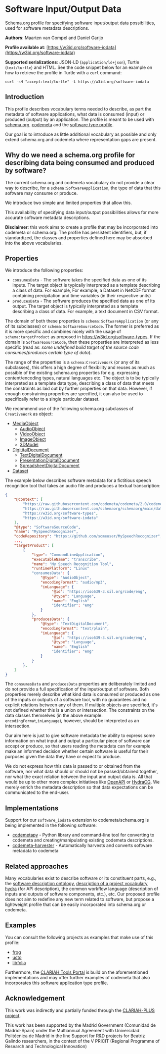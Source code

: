 # Software Input/Output Data

Schema.org profile for specifying software input/output data possibilities, used for software metadata descriptions.

**Authors**: Maarten van Gompel and Daniel Garijo

**Profile available at**: [https://w3id.org/software-iodata](https://w3id.org/software-iodata)

**Supported serializations**: JSON-LD (`application/ld+json`), Turtle (`text/turtle`) and HTML. See the code snippet below for an example on how to retrieve the profile in Turtle with a `curl` command:

```
curl -sH "accept:text/turtle" -L https://w3id.org/software-iodata
```

## Introduction

This profile describes vocabulary terms needed to describe, as part the
metadata of software applications, what data is consumed (input) or
produced (output) by an application. The profile is meant to be used with
[schema.org](https://schema.org/), [codemeta](https://codemeta.github.io) and the 
[software type profile](https://w3id.org/software-types).

Our goal is to introduce as little additional vocabulary as possible and only
extend schema.org and codemeta where representation gaps are present.

## Why do we need a schema.org profile for describing data being consumed and produced by software?

The current schema.org and codemeta vocabulary do not provide a clear way to
describe, for a `schema:SoftwareApplication`, the type of data that this
software may consume or produce.

We introduce two simple and limited properties that allow this.

This availability of specifying data input/output possibilities allows for
more accurate software metadata descriptions. 

**Disclaimer**: this work aims to create a profile that may be incorporated into codemeta or schema.org. The profile has persistent identifiers, but, if standardized, the classes and properties defined here may be absorbed into the above vocabularies.

## Properties

We introduce the following properties:

* ``consumesData`` - The software takes the specified data as one  of its inputs. The target object is typically interpreted as a template describing a class of data. For example, For example, a Dataset in NetCDF format containing precipitation and time variables (in their respective units)
* ``producesData`` - The software produces the specified data as one of its output. The target object is typically interpreted as a template describing a class of data. For example, a text document in CSV format.

The domain of both these properties is `schema:SoftwareApplication` (or any of
its subclasses) or `schema:SoftwareSourceCode`. The former is preferred as it
is more specific and combines nicely with the usage of `schema:targetProduct` as
proposed in https://w3id.org/software-types. If the domain is
`SoftwareSourceCode`, then these properties are interpreted as less specific (read
as: *some undefined build target of the source code consumes/produces certain type of data*).

The range of the properties is a `schema:CreativeWork` (or any of its subclasses), this
offers a high degree of flexibility and reuses as much as possible of the
existing schema.org properties for e.g. expressing content/encoding types,
natural languages etc. The object is to be typically interpreted as a
template data type, describing a class of data that meets the constraints as laid out by
further properties on that data. However, if enough constraining properties are
specified, it can also be used to specifically refer to a single particular dataset.

We recommend use of the following schema.org subclasses of `CreativeWork` as object:

* [MediaObject](https://schema.org/MediaObject)
    * [AudioObject](https://schema.org/AudioObject)
    * [VideoObject](https://schema.org/VideoObject)
    * [ImageObject](https://schema.org/ImageObject)
    * [3DModel](https://schema.org/3DModel)
* [DigititalDocument](https://schema.org/DigitalDocument)
    * [TextDigitalDocument](https://schema.org/TextDigitalDocument)
    * [PresentationDigitalDocument](https://schema.org/PresentationDigitalDocument)
    * [SpreadsheetDigitalDocument](https://schema.org/SpreadsheetDigitalDocument)
* [Dataset](https://schema.org/Dataset)

The example below describes software metadata for a fictitious speech recognition tool that takes an audio file and produces a textual transcription:

```json
{
    "@context": [
        "https://raw.githubusercontent.com/codemeta/codemeta/2.0/codemeta.jsonld",
        "https://raw.githubusercontent.com/schemaorg/schemaorg/main/data/releases/13.0/schemaorgcontext.jsonld",
        "https://w3id.org/software-types",
        "https://w3id.org/software-iodata"
    ],
    "@type": "SoftwareSourceCode",
    "name": "MySpeechRecognizer",
    "codeRepository": "https://github.com/someuser/MySpeechRecognizer",
    ...,
    "targetProduct": [
        {
            "type": "CommandLineApplication",
            "executableName": "transcribe",
            "name": "My Speech Recognition Tool",
            "runtimePlatform": "Linux"
            "consumesData": {
                "@type": "AudioObject",
                "encodingFormat": "audio/mp3",
                "inLanguage": {
                     "@id": "https://iso639-3.sil.org/code/eng",
                     "@type": "Language",
                     "name": "English"
                     "identifier": "eng"
                }
            },
            "producesData": {
                "@type": "TextDigitalDocument",
                "encodingFormat": "text/plain",
                "inLanguage": {
                     "@id": "https://iso639-3.sil.org/code/eng",
                     "@type": "Language",
                     "name": "English"
                     "identifier": "eng"
                }
            }
        },
    ]
}
```

The `consumesData` and `producesData` properties are deliberately limited and do 
not provide a full specification of the input/output of software. Both
properties merely describe what kind data is consumed or produced as one of the inputs or outputs of a software tool, with no guarantees
and no explicit relations between any of them. If multiple objects are specified,
it's not defined whether this is a union or intersection. The constraints on the 
data classes themselves (in the above example: `encodingFormat`,`inLanguage`), however, 
should be interpreted as an intersection.

Our aim here is just to give software metadata the ability to express some
information on what input and output a particular piece of software can accept
or produce, so that users reading the metadata can for example make an
informed decision whether certain software is useful for their purposes given
the data they have or expect to produce.

We do not express how this data is passed to or obtained from the software, nor
what data should or should not be passed/obtained together, nor what the exact
relation between the input and output data is. All that  would be up to other more
complex initiatives like [OpenAPI](https://www.openapis.org) or
[HydraCG](http://www.hydra-cg.com/spec/latest/core/). We merely enrich the
metadata description so that data expectations can be communicated to the
end-user.

## Implementations

Support for our `software_iodata` extension to codemeta/schema.org is
being implemented in the following software:

* [codemetapy](https://github.com/proycon/codemetapy) - Python library and command-line tool for converting to codemeta and creating/manipulating existing codemeta descriptions.
* [codemeta-harvester](https://github.com/proycon/codemeta-harvester) - Automatically harvests and converts software metadata to codemeta

## Related approaches

Many vocabularies exist to describe software or its constituent parts, e.g., the [software description ontology](https://w3id.org/okn/o/sd/), [description of a project vocabulary](http://usefulinc.com/ns/doap#), [hydra](https://www.hydra-cg.com/spec/latest/core/) (for API description), the common workflow language (description of inputs and outputs of software components, etc.), etc.  Our proposed profile does not aim to redefine any new term related to software, but propose a lightweight profile that can be easily incorporated into schema.org or codemeta.

## Examples

You can consult the following projects as examples that make use of this profile:

* [frog](https://github.com/LanguageMachines/frog/blob/master/codemeta.json)
* [ucto](https://github.com/LanguageMachines/ucto/blob/master/codemeta.json)
* [libfolia](https://github.com/LanguageMachines/libfolia/blob/master/codemeta.json)

Furthermore, the [CLARIAH Tools Portal](https://tools.dev.clariah.nl/) is build on the aforementioned implementations and may offer further examples of codemeta that also incorporates this software application type profile.

## Acknowledgement

This work was indirectly and partially funded through the [CLARIAH-PLUS project](https://clariah.nl).

This work has been supported by the Madrid Government (Comunidad de Madrid-Spain) under the Multiannual Agreement with Universidad Politécnica de Madrid in the line Support for R&D projects for Beatriz Galindo researchers, in the context of the V PRICIT (Regional Programme of Research and Technological Innovation)
